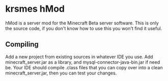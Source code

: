 krsmes hMod
====================
hMod is a server mod for the Minecraft Beta server software. This is only the source code, if you don't know how to use this you won't find it useful.

Compiling
---------
Add a new project from existing sources in whatever IDE you use. Add minecraft_server.jar as a library, and mysql-connector-java-bin.jar if need be. Your IDE should compile .class files that you can copy over into a clean minecraft_server.jar, then you can test your changes.
